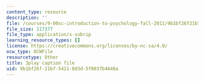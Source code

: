 ```yaml
---
content_type: resource
description: ''
file: /courses/9-00sc-introduction-to-psychology-fall-2011/9b1bf26f21b754118d3d5f0037b4646a_z9XQpjNgeBI.vtt
file_size: 117377
file_type: application/x-subrip
learning_resource_types: []
license: https://creativecommons.org/licenses/by-nc-sa/4.0/
ocw_type: OCWFile
resourcetype: Other
title: 3play caption file
uid: 9b1bf26f-21b7-5411-8d3d-5f0037b4646a
---
```

